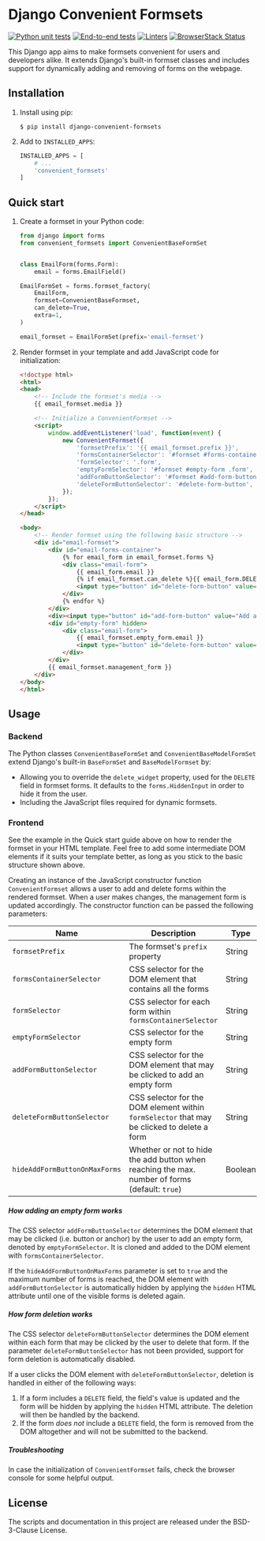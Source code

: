 # Django Convenient Formsets

[![Python unit tests](https://github.com/tiesjan/django-convenient-formsets/actions/workflows/run_python_unit_tests.yml/badge.svg)](https://github.com/tiesjan/django-convenient-formsets/actions/workflows/run_python_unit_tests.yml)
[![End-to-end tests](https://github.com/tiesjan/django-convenient-formsets/actions/workflows/run_end_to_end_tests.yml/badge.svg)](https://github.com/tiesjan/django-convenient-formsets/actions/workflows/run_end_to_end_tests.yml)
[![Linters](https://github.com/tiesjan/django-convenient-formsets/actions/workflows/run_linters.yml/badge.svg)](https://github.com/tiesjan/django-convenient-formsets/actions/workflows/run_linters.yml)
[![BrowserStack Status](https://automate.browserstack.com/badge.svg?badge_key=N1BMZUpLMzNxN2VtQ0wrN0VodnMzNDJmdktWS2YwdHJzcmxvZGc3QlNYYz0tLVVWU1UxOWxpS1RkQjJMOGIvVUtiU0E9PQ==--96448b365fd6a2a2102521d9c1fe7fad0eba0d02)](https://automate.browserstack.com/public-build/N1BMZUpLMzNxN2VtQ0wrN0VodnMzNDJmdktWS2YwdHJzcmxvZGc3QlNYYz0tLVVWU1UxOWxpS1RkQjJMOGIvVUtiU0E9PQ==--96448b365fd6a2a2102521d9c1fe7fad0eba0d02)

This Django app aims to make formsets convenient for users and developers
alike. It extends Django's built-in formset classes and includes support for
dynamically adding and removing of forms on the webpage.


## Installation
1. Install using pip:

    ```shell
    $ pip install django-convenient-formsets
    ```

2. Add to `INSTALLED_APPS`:

    ```python
    INSTALLED_APPS = [
        # ...
        'convenient_formsets'
    ]
    ```


## Quick start
1. Create a formset in your Python code:

    ```python
    from django import forms
    from convenient_formsets import ConvenientBaseFormSet


    class EmailForm(forms.Form):
        email = forms.EmailField()

    EmailFormSet = forms.formset_factory(
        EmailForm,
        formset=ConvenientBaseFormset,
        can_delete=True,
        extra=1,
    )

    email_formset = EmailFormSet(prefix='email-formset')
    ```

2. Render formset in your template and add JavaScript code for initialization:

    ```html
    <!doctype html>
    <html>
    <head>
        <!-- Include the formset's media -->
        {{ email_formset.media }}

        <!-- Initialize a ConvenientFormset -->
        <script>
            window.addEventListener('load', function(event) {
                new ConvenientFormset({
                    'formsetPrefix': '{{ email_formset.prefix }}',
                    'formsContainerSelector': '#formset #forms-container',
                    'formSelector': '.form',
                    'emptyFormSelector': '#formset #empty-form .form',
                    'addFormButtonSelector': '#formset #add-form-button',
                    'deleteFormButtonSelector': '#delete-form-button',
                });
            });
        </script>
    </head>

    <body>
        <!-- Render formset using the following basic structure -->
        <div id="email-formset">
            <div id="email-forms-container">
                {% for email_form in email_formset.forms %}
                <div class="email-form">
                    {{ email_form.email }}
                    {% if email_formset.can_delete %}{{ email_form.DELETE }}{% endif %}
                    <input type="button" id="delete-form-button" value="Delete">
                </div>
                {% endfor %}
            </div>
            <div><input type="button" id="add-form-button" value="Add another"></div>
            <div id="empty-form" hidden>
                <div class="email-form">
                    {{ email_formset.empty_form.email }}
                    <input type="button" id="delete-form-button" value="Delete">
                </div>
            </div>
            {{ email_formset.management_form }}
        </div>
    </body>
    </html>
    ```


## Usage

### Backend
The Python classes `ConvenientBaseFormSet` and `ConvenientBaseModelFormSet`
extend Django's built-in `BaseFormSet` and `BaseModelFormset` by:
- Allowing you to override the `delete_widget` property, used for the `DELETE`
  field in formset forms. It defaults to the `forms.HiddenInput` in order to
  hide it from the user.
- Including the JavaScript files required for dynamic formsets.

### Frontend
See the example in the Quick start guide above on how to render the formset in
your HTML template. Feel free to add some intermediate DOM elements if it suits
your template better, as long as you stick to the basic structure shown above.

Creating an instance of the JavaScript constructor function `ConvenientFormset`
allows a user to add and delete forms within the rendered formset. When a user
makes changes, the management form is updated accordingly. The constructor
function can be passed the following parameters:

| Name                          | Description                                                                                    | Type    | Required |
| ----------------------------- | ---------------------------------------------------------------------------------------------- | ------- | ---------|
| `formsetPrefix`               | The formset's `prefix` property                                                                | String  | **Yes**  |
| `formsContainerSelector`      | CSS selector for the DOM element that contains all the forms                                   | String  | **Yes**  |
| `formSelector`                | CSS selector for each form within `formsContainerSelector`                                     | String  | **Yes**  |
| `emptyFormSelector`           | CSS selector for the empty form                                                                | String  | **Yes**  |
| `addFormButtonSelector`       | CSS selector for the DOM element that may be clicked to add an empty form                      | String  | **Yes**  |
| `deleteFormButtonSelector`    | CSS selector for the DOM element within `formSelector` that may be clicked to delete a form    | String  | No       |
| `hideAddFormButtonOnMaxForms` | Whether or not to hide the add button when reaching the max. number of forms (default: `true`) | Boolean | No       |

##### How adding an empty form works
The CSS selector `addFormButtonSelector` determines the DOM element that may be
clicked (i.e. button or anchor) by the user to add an empty form, denoted by
`emptyFormSelector`. It is cloned and added to the DOM element with
`formsContainerSelector`.

If the `hideAddFormButtonOnMaxForms` parameter is set to `true` and the maximum
number of forms is reached, the DOM element with `addFormButtonSelector` is
automatically hidden by applying the `hidden` HTML attribute until one of the
visible forms is deleted again.

##### How form deletion works
The CSS selector `deleteFormButtonSelector` determines the DOM element within
each form that may be clicked by the user to delete that form. If the parameter
`deleteFormButtonSelector` has not been provided, support for form deletion is
automatically disabled.

If a user clicks the DOM element with `deleteFormButtonSelector`, deletion is
handled in either of the following ways:
1. If a form includes a `DELETE` field, the field's value is updated and the
   form will be hidden by applying the `hidden` HTML attribute. The deletion
   will then be handled by the backend.
2. If the form _does not_ include a `DELETE` field, the form is removed from
   the DOM altogether and will not be submitted to the backend.

##### Troubleshooting
In case the initialization of `ConvenientFormset` fails, check the browser
console for some helpful output.

## License
The scripts and documentation in this project are released under the
BSD-3-Clause License.
